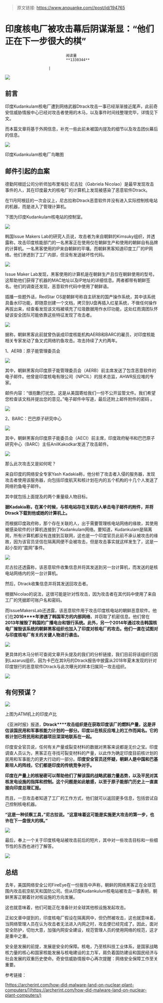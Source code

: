 > 原文链接: https://www.anquanke.com//post/id/194765 


# 印度核电厂被攻击幕后阴谋渐显：“他们正在下一步很大的棋”


                                阅读量   
                                **1330344**
                            
                        |
                        
                                                                                    



[![](https://p3.ssl.qhimg.com/t01aa2b411d530eb973.jpg)](https://p3.ssl.qhimg.com/t01aa2b411d530eb973.jpg)



## 前言

印度Kudankulam核电厂遭到网络武器Dtrack攻击一事已经渐渐接近尾声，此前奇安信威胁情报中心已经对攻击者使用的木马，以及事件时间线整理完毕，详情见下文。

而本篇文章将基于外网信息，补充一些此前未被国内提及的细节以及攻击团伙幕后的信息。

[![](https://p5.ssl.qhimg.com/t01f15231ee3928e75c.png)](https://p5.ssl.qhimg.com/t01f15231ee3928e75c.png)

印度Kudankulam核电厂鸟瞰图

## 邮件引起的血案

德勤阿根廷公司分析师加布里埃拉·尼古拉（Gabriela Nicolao）是最早发现攻击事件的人，其在印度最大的核电厂的计算机上发现被感染了恶意软件Dtrack。

在11月阿根廷的一次会议上，尼古拉称Dtrack恶意软件并没有进入实际控制核电站的机器，而是进入了管理计算机。

下图为印度Kudankulam核电站的控制室。

[![](https://p0.ssl.qhimg.com/t019a28f26c0b5319d5.png)](https://p0.ssl.qhimg.com/t019a28f26c0b5319d5.png)

韩国Issue Makers Lab的研究人员说，攻击者为来自朝鲜的Kimsuky组织，并透露称，攻击印度核能部门的一名黑客正在使用仅在朝鲜生产和使用的朝鲜自有品牌的计算机。一名黑客使用的IP来自朝鲜的平壤。而朝鲜黑客知道印度工厂的IP网络。他们渗透到了工厂内部，但没有发送破坏性代码。

[![](https://p2.ssl.qhimg.com/t014ae7f502784ae442.png)](https://p2.ssl.qhimg.com/t014ae7f502784ae442.png)

Issue Maker Lab发现，黑客使用的计算机是在朝鲜生产且仅在朝鲜使用的型号。这帮助他们获得了机器的MAC地址以及IP地址的详细信息。两者都带有朝鲜签名。他们的调查还发现，恶意软件代码中使用了朝鲜语。

插播一些题外话，RedStar OS是朝鲜号称自主研发的国产操作系统，其中该系统具备水印功能，即随意创建一个文档，拷贝到U盘再插入红星系统，不做任何操作再拔出来，经查看发现该文档被填充了垃圾数据用作水印功能，这处红雨滴团队怀疑该安全团队可能依靠这些特征发现了攻击者。

[![](https://p5.ssl.qhimg.com/t012480c05dd0a64fe4.png)](https://p5.ssl.qhimg.com/t012480c05dd0a64fe4.png)

据称，朝鲜黑客此前就曾伪装成印度核能机构AERB和BARC的雇员，对印度核能相关专家发动了鱼叉式网络钓鱼攻击。攻击持续了大约两年。

1、AERB：原子能管理委员会

[![](https://p5.ssl.qhimg.com/t017607e4ec326aca59.png)](https://p5.ssl.qhimg.com/t017607e4ec326aca59.png)

其中，朝鲜黑客向印度原子能管理委员会（AERB）前主席发送了包含恶意软件的电子邮件。他曾是印度核电有限公司（NPCIL）的技术总监，AHWR反应堆的专家。

邮件内容：“很抱歉打扰您。这是从美国寄给我们一份不公开监管文件。我们希望您检查该文档并提出您的意见。”电子邮件中写道，最后还附上邮件附件的密码 。

[![](https://p4.ssl.qhimg.com/t01e8d255a58d207e16.png)](https://p4.ssl.qhimg.com/t01e8d255a58d207e16.png)

2、BARC：巴巴原子研究中心

[![](https://p4.ssl.qhimg.com/t01ff33dfa4aa88e82b.png)](https://p4.ssl.qhimg.com/t01ff33dfa4aa88e82b.png)

其中，朝鲜黑客向印度原子能委员会（AECI）前主席，印度政府秘书和巴巴原子研究中心（BARC）主任AnilKakodkar发送了攻击邮件。

[![](https://p5.ssl.qhimg.com/t01b62680b4e9b8b715.png)](https://p5.ssl.qhimg.com/t01b62680b4e9b8b715.png)

那么此次攻击又是如何呢？

来自印度的网络安全专家Yash Kadakia称，他分析了攻击者入侵的服务器，发现攻击者使用该服务器，向包括印度航天和核计划在内的五个机构的十几个人发送了网络钓鱼电子邮件。

其中就包括上面提及的两个重量级人物目标。

**据Kadakia****称，在某个时候，与核电站存在关联的人单击电子邮件的附件，并将Dtrack****下载到他或她的计算机上。**

而根据印度政府称，那个存在关联的人，出于需要管理核电站网络的缘故，其使用被感染软件的计算机连接到了Kudankulam网络。要知道，Kudankulam是隔离网，所有计算机都没有连接到互联网，这也是一个印度官员此前不承认被攻击的缘故，因为该官员坚信在隔离网便不会被攻击，但是攻击事实就这样发生了，这是一起小型的“震网”事件。

[![](https://p0.ssl.qhimg.com/t016698c594966c1a26.png)](https://p0.ssl.qhimg.com/t016698c594966c1a26.png)

尼古拉还透露称，该恶意软件收集信息并将其发送到另一台计算机，而发送的是核电站网络内的另一台计算机。

然后，Dtrack收集信息并将其发送回攻击者。

根据Nicolao的说法，这很可能是针对性攻击，因为攻击者在其代码中使用了来自工厂的凭据即可账户名和密码。

而IssueMakersLab还透露，该恶意软件用于攻击印度核电站的朝鲜恶意软件。他们在**2016****年渗透了韩国军方的内部网络**，并窃取了机密信息。他们曾在**2013****年摧毁了韩国的广播电台和银行系统。此外，另一个2014****年通过攻击韩国核电厂摧毁该系统的朝鲜黑客组织也加入了印度对核电厂的攻击。他们一直在试图对与印度核电厂有关的关键人物进行袭击。**

[![](https://p2.ssl.qhimg.com/t0164d556f9ed3d886c.png)](https://p2.ssl.qhimg.com/t0164d556f9ed3d886c.png)

更具体的木马分析可查阅文章开头提及的我们的分析链接，我们目前将该组织归因到Lazarus组织，因为卡巴在其9月的Dtrack报告中披露从2018年夏末发现的针对印度银行的恶意软件Dtrack与此次曝光的样本归属同一攻击组织。

[![](https://p2.ssl.qhimg.com/t01ce325ee8000c24d1.png)](https://p2.ssl.qhimg.com/t01ce325ee8000c24d1.png)

## 有何预谋？

[![](https://p4.ssl.qhimg.com/t010383e81b585e1da3.png)](https://p4.ssl.qhimg.com/t010383e81b585e1da3.png)

上图为ATM机上的印度卢比

《亚洲时报》报道，**Dtrack****攻击组织是在获取印度该厂的燃料产量，这是评估该国民用和军事核能力计划的一部分。印度以在核反应堆上的工作而闻名。它的核计划已将民用和武器项目深深地联系在一起。**

印度安全官员说，任何有关产量或裂变材料的数据对黑客来说都是无价之宝。印度调查人员认为，黑客正在寻找可裂变材料的产量，以此作为确定印度目前核计划的民用和军事能力的更大行动的一部分。**印度安全官员还怀疑，朝鲜人是中国和巴基斯坦人的阵线，它们都是印度的传统竞争对手。**

**印度在产量上的核秘密可以帮助他们了解该国的战略武器力量态势，以及平民对其核发电设施的指挥和控制。这个问题是如此敏感，以至于原子能部门历史上一直直接向印度总理汇报。**

而且，一旦攻击者知道了工厂的工作方式，他们就可以返回更多信息，包括尝试自己控制核电机器。

**“这是一种侦察工具，”尼古拉说。“这意味着这可能是实施更大攻击的第一步，也许在下一盘很大的棋。”**

[![](https://p5.ssl.qhimg.com/t016b4d43e328745cae.png)](https://p5.ssl.qhimg.com/t016b4d43e328745cae.png)

最后，奉上一个关于印度核电站被攻击前后的短片，其中对一些攻击目标和一些细节性的东西也进行了解答。

[![](https://p0.ssl.qhimg.com/t01f7ba59d21a009970.png)](https://p0.ssl.qhimg.com/t01f7ba59d21a009970.png)

## 总结

去年，美国网络安全公司FireEye在一份报告中声称，朝鲜的网络黑客正在全球范围内攻击航空航天和国防公司。但从印度Kudankulum核电站被攻击一事表明，朝鲜黑客正朝着针对核设施的方向发展。

这也就意味着，他们可能正在准备针对全球其他核设施发起攻击。

正如文章中提到的，印度核电厂假设在隔离网中，但仍然被攻击，这也就意味着，当网络管理人员在认为攻击者无法进入内网之时，攻击便已经完成了。因此，面对安全防护，切勿大意，加强内网安全建设，规范管理人员的使用网络的规范，这才是重中之重。

安全是发展的前提，发展是安全的保障。核电，乃至核科技工业体系，是国家战略核力量的核心和国家核能发展与核电建设的主力军，肩负着国防建设和国民经济与社会发展的双重历史使命。奇安信威胁情报中心再次提醒：网络安全保障工作至关重要。

参考链接：

[https://archerint.com/how-did-malware-land-on-nuclear-plant-computers/](https://archerint.com/how-did-malware-land-on-nuclear-plant-computers/)

